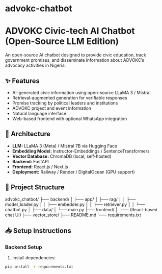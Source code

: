 # advokc-chatbot

# ADVOKC Civic-tech AI Chatbot (Open-Source LLM Edition)

An open-source AI chatbot designed to provide civic education, track government promises, and disseminate information about ADVOKC’s advocacy activities in Nigeria.

## ✨ Features

- AI-generated civic information using open-source LLaMA 3 / Mistral
- Retrieval-augmented generation for verifiable responses
- Promise tracking by political leaders and institutions
- ADVOKC project and event information
- Natural language interface
- Web-based frontend with optional WhatsApp integration

## 📌 Architecture

- **LLM:** LLaMA 3 (Meta) / Mistral 7B via Hugging Face
- **Embedding Model:** Instructor-Embeddings / SentenceTransformers
- **Vector Database:** ChromaDB (local, self-hosted)
- **Backend:** FastAPI
- **Frontend:** React.js / Next.js
- **Deployment:** Railway / Render / DigitalOcean (GPU support)

## 📂 Project Structure

advokc_chatbot/
├── backend/
│ ├── app/
│ ├── rag/
│ │ ├── model_loader.py
│ │ ├── embedder.py
│ │ ├── retriever.py
│ │ └── chatbot.py
│ ├── data/
│ └── main.py
├── frontend/
│ └── (React-based chat UI)
├── vector_store/
├── README.md
└── requirements.txt


## 📥 Setup Instructions

### Backend Setup

1. Install dependencies:

```bash
pip install -r requirements.txt
